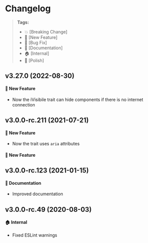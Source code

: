 Changelog
=========

> **Tags:**
> - :boom:       [Breaking Change]
> - :rocket:     [New Feature]
> - :bug:        [Bug Fix]
> - :memo:       [Documentation]
> - :house:      [Internal]
> - :nail_care:  [Polish]

## v3.27.0 (2022-08-30)

#### :rocket: New Feature

* Now the iVisibile trait can hide components if there is no internet connection

## v3.0.0-rc.211 (2021-07-21)

#### :rocket: New Feature

* Now the trait uses `aria` attributes

#### :rocket: New Feature

## v3.0.0-rc.123 (2021-01-15)

#### :memo: Documentation

* Improved documentation

## v3.0.0-rc.49 (2020-08-03)

#### :house: Internal

* Fixed ESLint warnings
